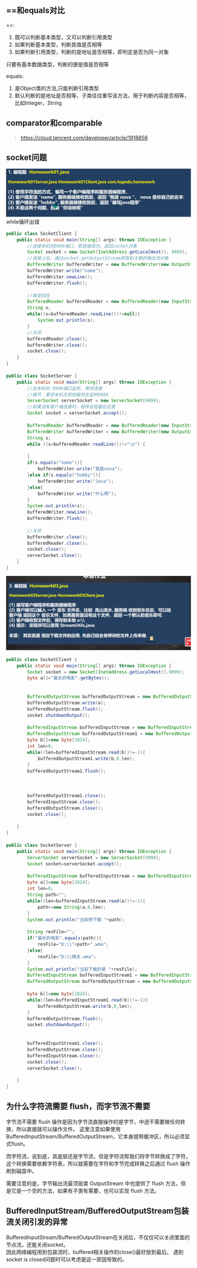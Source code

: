 ## ==和equals对比
==:
1. 既可以判断基本类型，又可以判断引用类型
2. 如果判断基本类型，判断其值是否相等
3. 如果判断引用类型，判断的是地址是否相等，即判定是否为同一对象  

只要有基本数据类型，判断的便是值是否相等

equals:
1. 是Object类的方法,只能判断引用类型
2. 默认判断的是地址是否相等，子类往往重写该方法，用于判断内容是否相等，比如Integer，String

## comparator和comparable
> https://cloud.tencent.com/developer/article/1918856


## socket问题
![](https://raw.githubusercontent.com/balance-hy/typora/master/2023img/202310171459621.PNG)  
while循环出错
```java
public class SocketClient {
    public static void main(String[] args) throws IOException {
        //连接本机的9999端口，若连接成功，返回socket对象
        Socket socket = new Socket(InetAddress.getLocalHost(), 9999);
        //连接上后，通过socket.getOutputStream获取到关联的输出流对象
        BufferedWriter bufferedWriter = new BufferedWriter(new OutputStreamWriter(socket.getOutputStream()));
        bufferedWriter.write("name");
        bufferedWriter.newLine();
        bufferedWriter.flush();

        //接受回应
        BufferedReader bufferedReader = new BufferedReader(new InputStreamReader(socket.getInputStream()));
        String s;
        while((s=bufferedReader.readLine())!=null){
            System.out.println(s);
        }
        //关闭
        bufferedReader.close();
        bufferedWriter.close();
        socket.close();
    }
}

public class SocketServer {
    public static void main(String[] args) throws IOException {
        //在本机的 9999端口监听，等待连接
        //细节：要求本机无其他服务在监听9999
        ServerSocket serverSocket = new ServerSocket(9999);
        //如果没有客户端连接时，程序会阻塞在这里
        Socket socket = serverSocket.accept();

        BufferedReader bufferedReader = new BufferedReader(new InputStreamReader(socket.getInputStream()));
        BufferedWriter bufferedWriter = new BufferedWriter(new OutputStreamWriter(socket.getOutputStream()));
        String s;
        while ((s=bufferedReader.readLine())!="\n") {

        }
        if(s.equals("name")){
            bufferedWriter.write("我是nova");
        }else if(s.equals("hobby")){
            bufferedWriter.write("Java");
        }else{
            bufferedWriter.write("什么啊");
        }
        System.out.println(s);
        bufferedWriter.newLine();
        bufferedWriter.flush();

        //关闭
        bufferedWriter.close();
        bufferedReader.close();
        socket.close();
        serverSocket.close();
    }
}
```
![](https://raw.githubusercontent.com/balance-hy/typora/master/2023img/202310171724458.PNG)  
```java
public class SocketClient {
    public static void main(String[] args) throws IOException {
        Socket socket = new Socket(InetAddress.getLocalHost(),9999);
        byte a[]="最长的电影".getBytes();


        BufferedOutputStream bufferedOutputStream = new BufferedOutputStream(socket.getOutputStream());
        bufferedOutputStream.write(a);
        bufferedOutputStream.flush();
        socket.shutdownOutput();

        BufferedInputStream bufferedInputStream = new BufferedInputStream(socket.getInputStream());
        BufferedOutputStream bufferedOutputStream1 = new BufferedOutputStream(new FileOutputStream("D:\\1.wma"));
        byte b[]=new byte[1024];
        int len=0;
        while((len=bufferedInputStream.read(b))!=-1){
            bufferedOutputStream1.write(b,0,len);
        }
        bufferedOutputStream1.flush();



        bufferedOutputStream1.close();
        bufferedInputStream.close();
        bufferedOutputStream.close();
        socket.close();

    }
}

public class SocketServer {
    public static void main(String[] args) throws IOException {
        ServerSocket serverSocket = new ServerSocket(9999);
        Socket socket=serverSocket.accept();

        BufferedInputStream bufferedInputStream = new BufferedInputStream(socket.getInputStream());
        byte a[]=new byte[1024];
        int len=0;
        String path="";
        while((len=bufferedInputStream.read(a))!=-1){
            path+=new String(a,0,len);
        }
        System.out.println("当前想下载 "+path);

        String resFile="";
        if("最长的电影".equals(path)){
            resFile="D:\\"+path+".wma";
        }else{
            resFile="D:\\晴天.wma";
        }
        System.out.println("当前下载的是 "+resFile);
        BufferedInputStream bufferedInputStream1 = new BufferedInputStream(new FileInputStream(resFile));
        BufferedOutputStream bufferedOutputStream = new BufferedOutputStream(socket.getOutputStream());

        byte b[]=new byte[1024];
        while((len=bufferedInputStream1.read(b))!=-1){
            bufferedOutputStream.write(b,0,len);
        }
        bufferedOutputStream.flush();
        socket.shutdownOutput();


        bufferedInputStream1.close();
        bufferedOutputStream.close();
        bufferedInputStream.close();
        socket.close();
        serverSocket.close();

    }
}
```
## 为什么字符流需要 flush，而字节流不需要
字节流不需要 flush 操作是因为字节流直接操作的是字节，中途不需要做任何转换，所以直接就可以操作文件。
这里注意如果使用BufferedInputStream/BufferedOutputStream，它本身就带缓冲区，所以必须显式flush。

而字符流，说到底，其底层还是字节流，但是字符流帮我们将字节转换成了字符，这个转换需要依赖字符表，所以就需要在字符和字节完成转换之后通过 flush 操作刷到磁盘中。

需要注意的是，字节输出流最顶层类 OutputStream 中也提供了 flush 方法，但是它是一个空的方法，如果有子类有需要，也可以实现 flush 方法。  

## BufferedInputStream/BufferedOutputStream包装流关闭引发的异常
BufferedInputStream/BufferedOutputStream在关闭后，不仅仅可以关闭里面的节点流，还能关闭socket。  
因此网络编程用到包装流时，buffered相关操作的close()最好放到最后。
遇到socket is closed问题时可以考虑是这一原因导致的。
